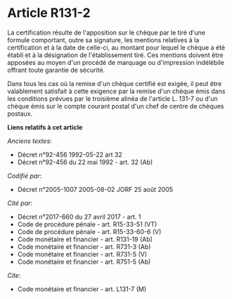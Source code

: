 # Article R131-2

La certification résulte de l'apposition sur le chèque par le tiré d'une formule comportant, outre sa signature, les mentions
relatives à la certification et à la date de celle-ci, au montant pour lequel le chèque a été établi et à la désignation de
l'établissement tiré. Ces mentions doivent être apposées au moyen d'un procédé de marquage ou d'impression indélébile offrant
toute garantie de sécurité.

Dans tous les cas où la remise d'un chèque certifié est exigée, il peut être valablement satisfait à cette exigence par la
remise d'un chèque émis dans les conditions prévues par le troisième alinéa de l'article L. 131-7 ou d'un chèque émis sur le
compte courant postal d'un chef de centre de chèques postaux.

**Liens relatifs à cet article**

_Anciens textes_:

  - Décret n°92-456 1992-05-22 art 32
  - Décret n°92-456 du 22 mai 1992 - art. 32 (Ab)

_Codifié par_:

  - Décret n°2005-1007 2005-08-02 JORF 25 août 2005

_Cité par_:

  - Décret n°2017-660 du 27 avril 2017 - art. 1
  - Code de procédure pénale - art. R15-33-51 (VT)
  - Code de procédure pénale - art. R15-33-60-6 (V)
  - Code monétaire et financier - art. R131-19 (Ab)
  - Code monétaire et financier - art. R731-3 (Ab)
  - Code monétaire et financier - art. R731-5 (V)
  - Code monétaire et financier - art. R751-5 (Ab)

_Cite_:

  - Code monétaire et financier - art. L131-7 (M)
